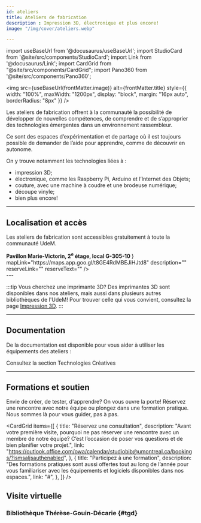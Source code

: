 ```yaml
---
id: ateliers
title: Ateliers de fabrication
description : Impression 3D, électronique et plus encore!
image: "/img/cover/ateliers.webp"

---
```


import useBaseUrl from '@docusaurus/useBaseUrl';
import StudioCard from '@site/src/components/StudioCard';
import Link from '@docusaurus/Link';
import CardGrid from "@site/src/components/CardGrid";
import Pano360 from '@site/src/components/Pano360';


<img 
  src={useBaseUrl(frontMatter.image)} 
  alt={frontMatter.title} 
  style={{
    width: "100%",
    maxWidth: "1200px",
    display: "block",
    margin: "16px auto",
    borderRadius: "8px"
  }} 
/>

Les ateliers de fabrication offrent à la communauté la possibilité de développer de nouvelles compétences, de comprendre et de s’approprier des technologies émergentes dans un environnement rassembleur.

Ce sont des espaces d’expérimentation et de partage où il est toujours possible de demander de l’aide pour apprendre, comme de découvrir en autonome. 

On y trouve notamment les technologies liées à :
- impression 3D;
- électronique, comme les Raspberry Pi, Arduino et l’Internet des Objets;
- couture, avec une machine à coudre et une brodeuse numérique;
- découpe vinyle;
- bien plus encore!


---

## Localisation et accès

Les ateliers de fabrication sont accessibles gratuitement à toute la communauté UdeM.

<div
  className="grid grid--3"
  style={{ display: "grid", gap: "1rem", gridTemplateColumns: "repeat(auto-fit, minmax(250px, 1fr))" }}
>
  <StudioCard
    title="Bibliothèque Hubert Reeves"
    location="Campus MIL, Aile A, local A-0724.4"
    mapLink="https://maps.app.goo.gl/T6E9TaKNk6dDgrds9"
    description=""
    reserveLink=""
    reserveText=""
  />
  <StudioCard
    title="Bibliothèque Thérèse-Gouin-Décarie"
    location={
    <><strong>
    Pavillon Marie-Victorin, 2<sup>e</sup> étage, local G-305-10
     </strong></>
  }
    mapLink="https://maps.app.goo.gl/t8GE4RdMBEJiHJtd8"
    description=""
    reserveLink=""
    reserveText=""
  />
  <StudioCard
    title="Bibliothèque de mathématiques et informatique"
    location="Pavillon André-Aisenstadt, local 2432"
    mapLink="https://maps.app.goo.gl/Jwg5Q34WrjR7vhGV8"
    description=""
    reserveLink=""
    reserveText=""
  />
</div>
---

:::tip Vous cherchez une imprimante 3D?
Des imprimantes 3D sont disponibles dans nos ateliers, mais aussi dans plusieurs autres bibliothèques de l'UdeM!
Pour trouver celle qui vous convient, consultez la page [Impression 3D](/creatives/impression3d).
:::

---

## Documentation

De la documentation est disponible pour vous aider à utiliser les équipements des ateliers :

<Link to="/creatives" className="button button--primary">
  Consultez la section Technologies Créatives
</Link>

---

## Formations et soutien

Envie de créer, de tester, d'apprendre? On vous ouvre la porte!
Réservez une rencontre avec notre équipe ou plongez dans une formation pratique. Nous sommes là pour vous guider, pas à pas.

<CardGrid
  items={[
    {
      title: "Réservez une consultation",
      description: "Avant votre première visite, pourquoi ne pas réserver une rencontre avec un membre de notre équipe? C’est l’occasion de poser vos questions et de bien planifier votre projet.",
      link: "https://outlook.office.com/owa/calendar/studiobib@umontreal.ca/bookings/?ismsaljsauthenabled",
    },
    {
      title: "Participez à une formation",
      description: "Des formations pratiques sont aussi offertes tout au long de l’année pour vous familiariser avec les équipements et logiciels disponibles dans nos espaces.",
      link: "#",
    },
  ]}
/>

## Visite virtuelle

### Bibliothèque Thérèse-Gouin-Décarie {#tgd}

<Pano360
  image="/img/pano/ateliertgd.webp"
  legende="Vue en 360° de l'atelier de fabrication"
  title="Atelier de fabrication"
  alt="Vue en 360° de l'atelier de fabrication"
/>

